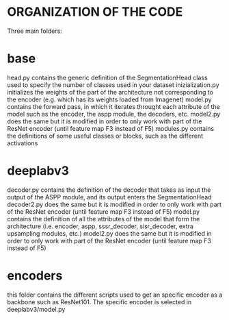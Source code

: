 # ORGANIZATION OF THE CODE

Three main folders:

# base

head.py contains the generic definition of the SegmentationHead class used to specify the number of classes used in your dataset
inizialization.py initializes the weights of the part of the architecture not corresponding to the encoder (e.g. which has its weights loaded from Imagenet)
model.py contains the forward pass, in which it iterates throught each attribute of the model such as the encoder, the aspp module, the decoders, etc.
model2.py does the same but it is modified in order to only work with part of the ResNet encoder (until feature map F3 instead of F5)
modules.py contains the definitions of some useful classes or blocks, such as the different activations

# deeplabv3

decoder.py contains the definition of the decoder that takes as input the output of the ASPP module, and its output enters the SegmentationHead
decoder2.py does the same but it is modified in order to only work with part of the ResNet encoder (until feature map F3 instead of F5)
model.py contains the definition of all the attributes of the model that form the architecture (i.e. encoder, aspp, sssr_decoder, sisr_decoder, extra upsampling modules, etc.)
model2.py does the same but it is modified in order to only work with part of the ResNet encoder (until feature map F3 instead of F5)

# encoders

this folder contains the different scripts used to get an specific encoder as a backbone such as ResNet101. The specific encoder is selected in deeplabv3/model.py

